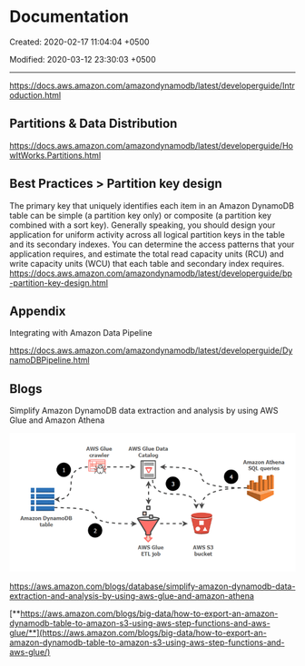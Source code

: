 # Documentation

Created: 2020-02-17 11:04:04 +0500

Modified: 2020-03-12 23:30:03 +0500

---

<https://docs.aws.amazon.com/amazondynamodb/latest/developerguide/Introduction.html>

## Partitions & Data Distribution

<https://docs.aws.amazon.com/amazondynamodb/latest/developerguide/HowItWorks.Partitions.html>

## Best Practices > Partition key design

The primary key that uniquely identifies each item in an Amazon DynamoDB table can be simple (a partition key only) or composite (a partition key combined with a sort key).
Generally speaking, you should design your application for uniform activity across all logical partition keys in the table and its secondary indexes. You can determine the access patterns that your application requires, and estimate the total read capacity units (RCU) and write capacity units (WCU) that each table and secondary index requires.
<https://docs.aws.amazon.com/amazondynamodb/latest/developerguide/bp-partition-key-design.html>

## Appendix

Integrating with Amazon Data Pipeline

<https://docs.aws.amazon.com/amazondynamodb/latest/developerguide/DynamoDBPipeline.html>

## Blogs

Simplify Amazon DynamoDB data extraction and analysis by using AWS Glue and Amazon Athena

![image](media/AWS-DynamoDB_Documentation-image1.gif)

<https://aws.amazon.com/blogs/database/simplify-amazon-dynamodb-data-extraction-and-analysis-by-using-aws-glue-and-amazon-athena>

[**https://aws.amazon.com/blogs/big-data/how-to-export-an-amazon-dynamodb-table-to-amazon-s3-using-aws-step-functions-and-aws-glue/**](https://aws.amazon.com/blogs/big-data/how-to-export-an-amazon-dynamodb-table-to-amazon-s3-using-aws-step-functions-and-aws-glue/)
